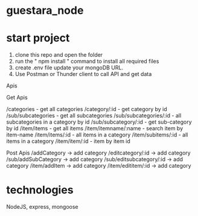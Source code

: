 # guestara_node

# start project

1. clone this repo and open the folder
2. run the  "  npm install " command to install all required files
3. create  .env file update your mongoDB URL.
4. Use Postman or Thunder client to call API and get data


Apis

Get Apis

/categories   - get all categories
/category/:id  - get category by id
/sub/subcategories - get all subcategories
/sub/subcategories/:id - all subcategories in a category by id
/sub/subcategory/:id - get sub-category by id
/item/items - get all items
/item/itemname/:name - search item by item-name
/item/items/:id - all items in a category
/item/subitems/:id -  all items in a category
/item/item/:id -   item by item id

Post Apis
/addCategory -> add category
/editcategory/:id -> add category
/sub/addSubCategory -> add category
/sub/editsubcategory/:id -> add category
/item/addItem -> add category
/item/edititem/:id -> add category


 # technologies
 NodeJS, express, mongoose
